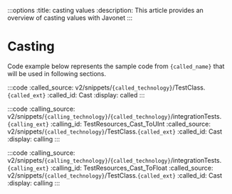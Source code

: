 :::options
:title: casting values
:description: This article provides an overview of casting values with Javonet
:::

# Casting
  
Code example below represents the sample code from `{called_name}` that will be used in following sections.  
  
:::code 
:called_source: v2/snippets/`{called_technology}`/TestClass.`{called_ext}`
:called_id: Cast
:display: called
:::
    
  
  
:::code 
:calling_source: v2/snippets/`{calling_technology}`/`{called_technology}`/integrationTests.`{calling_ext}`
:calling_id: TestResources_Cast_ToUInt
:called_source: v2/snippets/`{called_technology}`/TestClass.`{called_ext}`
:called_id: Cast
:display: calling
:::
   
  
:::code 
:calling_source: v2/snippets/`{calling_technology}`/`{called_technology}`/integrationTests.`{calling_ext}`
:calling_id: TestResources_Cast_ToFloat
:called_source: v2/snippets/`{called_technology}`/TestClass.`{called_ext}`
:called_id: Cast
:display: calling
:::